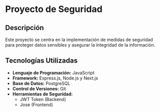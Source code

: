 # Proyecto de Seguridad

## Descripción
Este proyecto se centra en la implementación de medidas de seguridad para proteger datos sensibles y asegurar la integridad de la información.

## Tecnologías Utilizadas
- **Lenguaje de Programación:** JavaScript
- **Framework:** Express.js, Node.js y Next.js
- **Base de Datos:** PostgreSQL
- **Control de Versiones:** Git
- **Herramientas de Seguridad:**
    - JWT Token (Backend)
    - Jose (Frontend)

